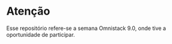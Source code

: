 # Atenção

Esse repositório refere-se a semana Omnistack 9.0, onde tive a oportunidade de participar.